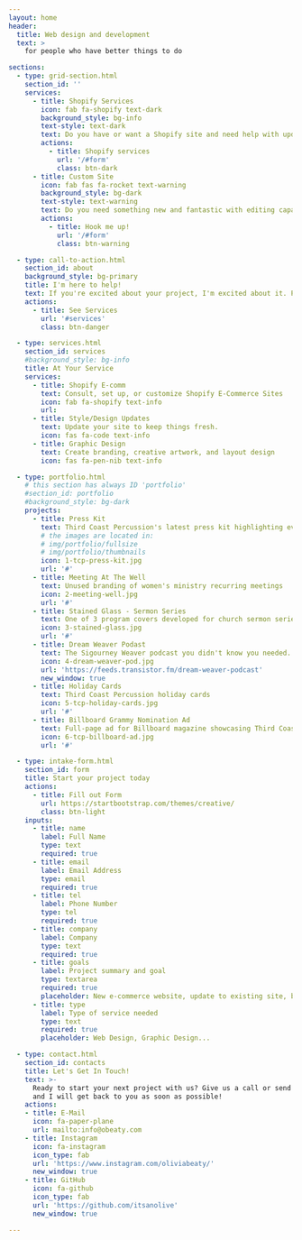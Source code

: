 ```yaml
---
layout: home
header:
  title: Web design and development
  text: >
    for people who have better things to do

sections:
  - type: grid-section.html
    section_id: ''
    services:
      - title: Shopify Services
        icon: fab fa-shopify text-dark
        background_style: bg-info
        text-style: text-dark
        text: Do you have or want a Shopify site and need help with updating components, improving performance, or streamlining how you manage your web business?
        actions:
          - title: Shopify services
            url: '/#form'
            class: btn-dark
      - title: Custom Site
        icon: fab fas fa-rocket text-warning
        background_style: bg-dark
        text-style: text-warning
        text: Do you need something new and fantastic with editing capabilities and low recuring costs?
        actions:
          - title: Hook me up!
            url: '/#form'
            class: btn-warning

  - type: call-to-action.html
    section_id: about
    background_style: bg-primary
    title: I'm here to help!
    text: If you're excited about your project, I'm excited about it. Please fill out my intake form to help me understand your goals and I will respond with a proposal based on your needs.
    actions:
      - title: See Services
        url: '#services'
        class: btn-danger

  - type: services.html
    section_id: services
    #background_style: bg-info
    title: At Your Service
    services:
      - title: Shopify E-comm
        text: Consult, set up, or customize Shopify E-Commerce Sites
        icon: fab fa-shopify text-info
        url:
      - title: Style/Design Updates
        text: Update your site to keep things fresh.
        icon: fas fa-code text-info
      - title: Graphic Design
        text: Create branding, creative artwork, and layout design
        icon: fas fa-pen-nib text-info

  - type: portfolio.html
    # this section has always ID 'portfolio'
    #section_id: portfolio
    #background_style: bg-dark
    projects:
      - title: Press Kit
        text: Third Coast Percussion's latest press kit highlighting events, programs, and philanthropic initiatives
        # the images are located in:
        # img/portfolio/fullsize
        # img/portfolio/thumbnails
        icon: 1-tcp-press-kit.jpg
        url: '#'
      - title: Meeting At The Well
        text: Unused branding of women's ministry recurring meetings
        icon: 2-meeting-well.jpg
        url: '#'
      - title: Stained Glass - Sermon Series
        text: One of 3 program covers developed for church sermon series
        icon: 3-stained-glass.jpg
        url: '#'
      - title: Dream Weaver Podast
        text: The Sigourney Weaver podcast you didn't know you needed. Logo, branding, hosting, occasional editing, and social media
        icon: 4-dream-weaver-pod.jpg
        url: 'https://feeds.transistor.fm/dream-weaver-podcast'
        new_window: true
      - title: Holiday Cards
        text: Third Coast Percussion holiday cards
        icon: 5-tcp-holiday-cards.jpg
        url: '#'
      - title: Billboard Grammy Nomination Ad
        text: Full-page ad for Billboard magazine showcasing Third Coast Percussion's nomination
        icon: 6-tcp-billboard-ad.jpg
        url: '#'

  - type: intake-form.html
    section_id: form
    title: Start your project today
    actions:
      - title: Fill out Form
        url: https://startbootstrap.com/themes/creative/
        class: btn-light
    inputs:
      - title: name
        label: Full Name
        type: text
        required: true
      - title: email
        label: Email Address
        type: email
        required: true
      - title: tel
        label: Phone Number
        type: tel
        required: true
      - title: company
        label: Company
        type: text
        required: true
      - title: goals
        label: Project summary and goal
        type: textarea
        required: true
        placeholder: New e-commerce website, update to existing site, branding help, simple one-page site, etc...
      - title: type
        label: Type of service needed
        type: text
        required: true
        placeholder: Web Design, Graphic Design...

  - type: contact.html
    section_id: contacts
    title: Let's Get In Touch!
    text: >-
      Ready to start your next project with us? Give us a call or send me an email
      and I will get back to you as soon as possible!
    actions:
    - title: E-Mail
      icon: fa-paper-plane
      url: mailto:info@obeaty.com
    - title: Instagram
      icon: fa-instagram
      icon_type: fab
      url: 'https://www.instagram.com/oliviabeaty/'
      new_window: true
    - title: GitHub
      icon: fa-github
      icon_type: fab
      url: 'https://github.com/itsanolive'
      new_window: true

---
```

